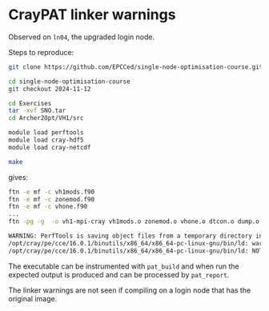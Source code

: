 # CrayPAT linker warnings

Observed on `ln04`, the upgraded login node.

Steps to reproduce:

```bash
git clone https://github.com/EPCCed/single-node-optimisation-course.git

cd single-node-optimisation-course
git checkout 2024-11-12

cd Exercises
tar -xvf SNO.tar 
cd Archer2Opt/VH1/src

module load perftools
module load cray-hdf5
module load cray-netcdf

make
```

gives:

```bash
ftn -e mf -c vh1mods.f90
ftn -e mf -c zonemod.f90
ftn -e mf -c vhone.f90
...
ftn -pg -g  -o vh1-mpi-cray vh1mods.o zonemod.o vhone.o dtcon.o dump.o images.o init.o prin.o sweepx1.o sweepx2.o sweepy.o sweepz.o ppmlr.o forces.o flatten.o evolve.o remap.o states.o boundary.o volume.o riemann.o parabola.o ; mv vh1-mpi-cray ../bin

WARNING: PerfTools is saving object files from a temporary directory into directory '/home/z19/z19/mrb23cab/.craypat/vh1-mpi-cray/19416'
/opt/cray/pe/cce/16.0.1/binutils/x86_64/x86_64-pc-linux-gnu/bin/ld: warning: /tmp/mrb23cab/cpat19416/ldArgs.o: missing .note.GNU-stack section implies executable stack
/opt/cray/pe/cce/16.0.1/binutils/x86_64/x86_64-pc-linux-gnu/bin/ld: NOTE: This behaviour is deprecated and will be removed in a future version of the linker
```

The executable can be instrumented with `pat_build` and when run the expected output is produced and can be processed by `pat_report`.

The linker warnings are not seen if compiling on a login node that has the original image.

